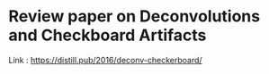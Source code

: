 # Review paper on Deconvolutions and Checkboard Artifacts

Link : https://distill.pub/2016/deconv-checkerboard/

